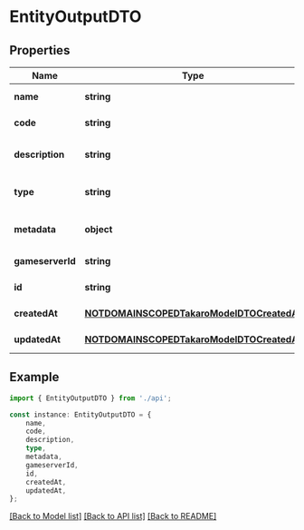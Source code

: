 # EntityOutputDTO


## Properties

Name | Type | Description | Notes
------------ | ------------- | ------------- | -------------
**name** | **string** |  | [default to undefined]
**code** | **string** |  | [default to undefined]
**description** | **string** |  | [optional] [default to undefined]
**type** | **string** |  | [optional] [default to undefined]
**metadata** | **object** |  | [optional] [default to undefined]
**gameserverId** | **string** |  | [default to undefined]
**id** | **string** |  | [default to undefined]
**createdAt** | [**NOTDOMAINSCOPEDTakaroModelDTOCreatedAt**](NOTDOMAINSCOPEDTakaroModelDTOCreatedAt.md) |  | [default to undefined]
**updatedAt** | [**NOTDOMAINSCOPEDTakaroModelDTOCreatedAt**](NOTDOMAINSCOPEDTakaroModelDTOCreatedAt.md) |  | [default to undefined]

## Example

```typescript
import { EntityOutputDTO } from './api';

const instance: EntityOutputDTO = {
    name,
    code,
    description,
    type,
    metadata,
    gameserverId,
    id,
    createdAt,
    updatedAt,
};
```

[[Back to Model list]](../README.md#documentation-for-models) [[Back to API list]](../README.md#documentation-for-api-endpoints) [[Back to README]](../README.md)
